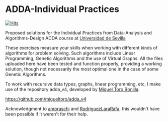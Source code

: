 # ADDA-Individual Practices
<a href="https://github.com/silentsoft/hits"><img src="https://hits.sh/github.com/AlexMG-05.svg?style=for-the-badge&color=3399ff&labelColor=000000&logo=github" alt="Hits"></a>

Proposed solutions for the Individual Practices from Data-Analysis and Algorithms-Design ADDA course at [Universidad de Sevilla](https://www.us.es/)

These exercises measure your skills when working with different kinds of algorithms for problem solving. Such algorithms include Linear Programming, Genetic Algorithms and the use of Virtual Graphs. All the files uploaded here have been tested and function properly, providing a working solution, though not necessarily the most optimal one in the case of some Genetic Algorithms.


To work with recursive data types, graphs, linear programming, etc, I make use of the repository adda_v4, developed by [Miguel Toro Bonilla](https://github.com/migueltoro).

https://github.com/migueltoro/adda_v4

Acknowledgment to [amoraschi](https://github.com/amoraschi) and [RodriguezLaraRafa](https://github.com/RodriguezLaraRafa), this wouldn't have been possible if it weren't for their help.


